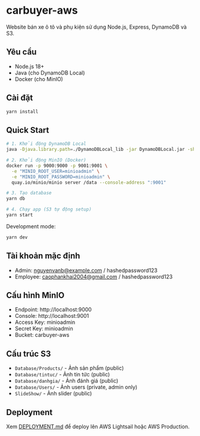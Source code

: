 # carbuyer-aws

Website bán xe ô tô và phụ kiện sử dụng Node.js, Express, DynamoDB và S3.

## Yêu cầu

- Node.js 18+
- Java (cho DynamoDB Local)
- Docker (cho MinIO)

## Cài đặt

```bash
yarn install
```

## Quick Start

```bash
# 1. Khởi động DynamoDB Local
java -Djava.library.path=./DynamoDBLocal_lib -jar DynamoDBLocal.jar -sharedDb

# 2. Khởi động MinIO (Docker)
docker run -p 9000:9000 -p 9001:9001 \
  -e "MINIO_ROOT_USER=minioadmin" \
  -e "MINIO_ROOT_PASSWORD=minioadmin" \
  quay.io/minio/minio server /data --console-address ":9001"

# 3. Tạo database
yarn db

# 4. Chạy app (S3 tự động setup)
yarn start
```

Development mode:
```bash
yarn dev
```

## Tài khoản mặc định

- Admin: nguyenvanb@example.com / hashedpassword123
- Employee: caophankhai2004@gmail.com / hashedpassword123

## Cấu hình MinIO

- Endpoint: http://localhost:9000
- Console: http://localhost:9001
- Access Key: minioadmin
- Secret Key: minioadmin
- Bucket: carbuyer-aws

## Cấu trúc S3

- `Database/Products/` - Ảnh sản phẩm (public)
- `Database/tintuc/` - Ảnh tin tức (public)
- `Database/danhgia/` - Ảnh đánh giá (public)
- `Database/Users/` - Ảnh users (private, admin only)
- `SlideShow/` - Ảnh slider (public)

## Deployment

Xem [DEPLOYMENT.md](DEPLOYMENT.md) để deploy lên AWS Lightsail hoặc AWS Production.
